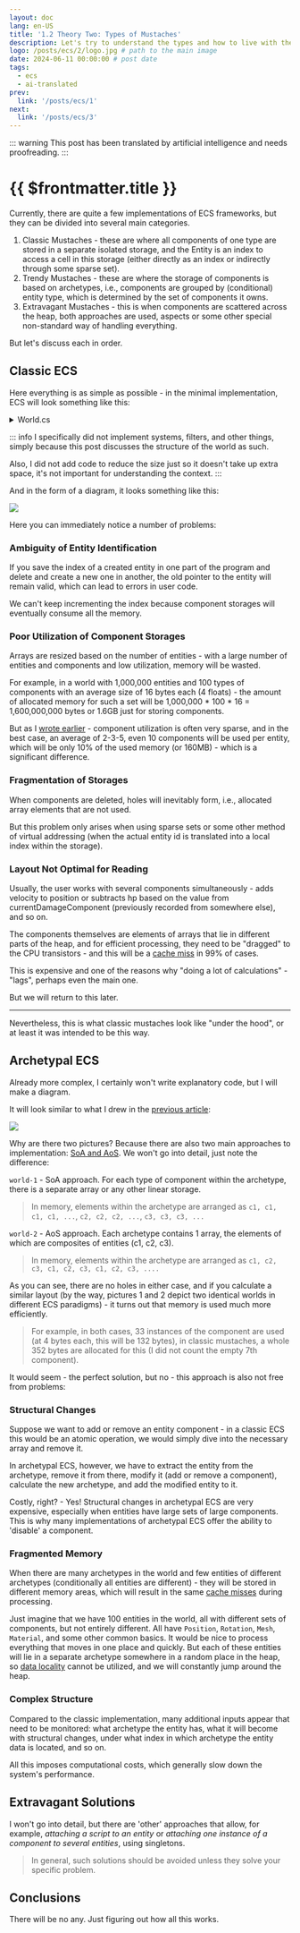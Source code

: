 ```yaml
---
layout: doc
lang: en-US
title: '1.2 Theory Two: Types of Mustaches'
description: Let's try to understand the types and how to live with them in general.
logo: /posts/ecs/2/logo.jpg # path to the main image
date: 2024-06-11 00:00:00 # post date
tags:
  - ecs
  - ai-translated
prev:
  link: '/posts/ecs/1' 
next: 
  link: '/posts/ecs/3' 
---
```

::: warning
This post has been translated by artificial intelligence and needs proofreading.
:::

# {{ $frontmatter.title }}

Currently, there are quite a few implementations of ECS frameworks, but they can be divided into several main categories.

1. Classic Mustaches - these are where all components of one type are stored in a separate isolated storage, and the Entity is an index to access a cell in this storage (either directly as an index or indirectly through some sparse set).
2. Trendy Mustaches - these are where the storage of components is based on archetypes, i.e., components are grouped by (conditional) entity type, which is determined by the set of components it owns.
3. Extravagant Mustaches - this is when components are scattered across the heap, both approaches are used, aspects or some other special non-standard way of handling everything.

But let's discuss each in order.

## Classic ECS

Here everything is as simple as possible - in the minimal implementation, ECS will look something like this:

<details>
    <summary>World.cs</summary>

> An example of usage can be found [here](https://github.com/blackbone/ecs/tree/main/ecs1)

```csharp
public class World : IWorld<int>
{
    private struct ComponentWithFlag<T>
    {
        public bool flag;
        public T component;
    }

    private readonly Queue<int> freeEntityIds = new();
    private readonly Dictionary<Type, Array> components = new();
    
    private bool[] isAlive;

    public World(int entityCount = 256) => Resize(entityCount);

    private void Resize(in int size)
    {
        var initialSize = isAlive?.Length ?? 0;
        if (initialSize >= size) return;

        Array.Resize(ref isAlive, size);
        foreach (var (key, componentStorage) in components)
        {
            var newArray = Array.CreateInstance(componentStorage.GetType().GetElementType()!, size);
            componentStorage.CopyTo(newArray, componentStorage.Length);
            components[key] = componentStorage;
        }
        
        for (var i = initialSize; i < size; i++)
            freeEntityIds.Enqueue(i);
    }

    // CRUD [C]reate :: world
    public int CreateEntity()
    {
        if (freeEntityIds.Count == 0) Resize(isAlive.Length + 32);
        var entity = freeEntityIds.Dequeue();
        isAlive[entity] = true;
        return entity;
    }

    // CRUD [D]elete :: world
    public void DeleteEntity(in int entity) => isAlive[entity] = false;

    // CRUD [C]reate :: entity
    public void AddComponent<T>(in int entityId, in T c)
    {
        ComponentWithFlag<T>[] storage;
        if (components.TryGetValue(typeof(T), out var array)) storage = (ComponentWithFlag<T>[])array;
        else components[typeof(T)] = storage = new ComponentWithFlag<T>[isAlive.Length];
        
        if (storage[entityId].flag) throw new Exception($"Entity {entityId} already has {typeof(T)}");
        storage[entityId] = new ComponentWithFlag<T> { flag = true, component = c };
    }

    // CRUD [R]ead/[U]pdate :: entity
    public ref T GetComponent<T>(in int entityId)
    {
        ComponentWithFlag<T>[] storage;
        if (components.TryGetValue(typeof(T), out var array)) storage = (ComponentWithFlag<T>[])array;
        else components[typeof(T)] = storage = new ComponentWithFlag<T>[isAlive.Length];
        
        if (!storage[entityId].flag) throw new Exception($"Entity {entityId} has no {typeof(T)}");
        return ref storage[entityId].component;
    }

    // CRUD [D]elete :: entity
    public void DeleteComponent<T>(in int entityId)
    {
        ComponentWithFlag<T>[] storage;
        if (components.TryGetValue(typeof(T), out var array)) storage = (ComponentWithFlag<T>[])array;
        else components[typeof(T)] = storage = new ComponentWithFlag<T>[isAlive.Length];

        if (!storage[entityId].flag) throw new Exception($"Entity {entityId} has no {typeof(T)}");
        storage[entityId].flag = false;
        freeEntityIds.Enqueue(entityId);
    }
}
```

</details>

::: info
I specifically did not implement systems, filters, and other things, simply because this post discusses the structure of the world as such.

Also, I did not add code to reduce the size just so it doesn't take up extra space, it's not important for understanding the context.
:::

And in the form of a diagram, it looks something like this:

![](1.svg)

Here you can immediately notice a number of problems:

### Ambiguity of Entity Identification

If you save the index of a created entity in one part of the program and delete and create a new one in another, the old pointer to the entity will remain valid, which can lead to errors in user code.

We can't keep incrementing the index because component storages will eventually consume all the memory.

### Poor Utilization of Component Storages

Arrays are resized based on the number of entities - with a large number of entities and components and low utilization, memory will be wasted.

For example, in a world with 1,000,000 entities and 100 types of components with an average size of 16 bytes each (4 floats) - the amount of allocated memory for such a set will be 1,000,000 * 100 * 16 = 1,600,000,000 bytes or 1.6GB just for storing components.

But as I [wrote earlier](/posts/ecs/1/#entity) - component utilization is often very sparse, and in the best case, an average of 2-3-5, even 10 components will be used per entity, which will be only 10% of the used memory (or 160MB) - which is a significant difference.

### Fragmentation of Storages

When components are deleted, holes will inevitably form, i.e., allocated array elements that are not used.

But this problem only arises when using sparse sets or some other method of virtual addressing (when the actual entity id is translated into a local index within the storage).

### Layout Not Optimal for Reading

Usually, the user works with several components simultaneously - adds velocity to position or subtracts hp based on the value from currentDamageComponent (previously recorded from somewhere else), and so on.

The components themselves are elements of arrays that lie in different parts of the heap, and for efficient processing, they need to be "dragged" to the CPU transistors - and this will be a [cache miss](https://en.wikipedia.org/wiki/CPU_cache#Cache_miss) in 99% of cases.

This is expensive and one of the reasons why "doing a lot of calculations" - "lags", perhaps even the main one.

But we will return to this later.

---

Nevertheless, this is what classic mustaches look like "under the hood", or at least it was intended to be this way.

## Archetypal ECS

Already more complex, I certainly won't write explanatory code, but I will make a diagram.

It will look similar to what I drew in the [previous article](/posts/ecs/1/#archetype):

![](2.svg)

Why are there two pictures? Because there are also two main approaches to implementation: [SoA and AoS](https://en.wikipedia.org/wiki/AoS_and_SoA). We won't go into detail, just note the difference:

`world-1` - SoA approach. For each type of component within the archetype, there is a separate array or any other linear storage.

> In memory, elements within the archetype are arranged as `c1, c1, c1, c1, ...`, `c2, c2, c2, ...`, `c3, c3, c3, ...`

`world-2` - AoS approach. Each archetype contains 1 array, the elements of which are composites of entities (c1, c2, c3).

> In memory, elements within the archetype are arranged as `c1, c2, c3, c1, c2, c3, c1, c2, c3, ....`

As you can see, there are no holes in either case, and if you calculate a similar layout (by the way, pictures 1 and 2 depict two identical worlds in different ECS paradigms) - it turns out that memory is used much more efficiently.

> For example, in both cases, 33 instances of the component are used (at 4 bytes each, this will be 132 bytes), in classic mustaches, a whole 352 bytes are allocated for this (I did not count the empty 7th component).

It would seem - the perfect solution, but no - this approach is also not free from problems:

### Structural Changes

Suppose we want to add or remove an entity component - in a classic ECS this would be an atomic operation, we would simply dive into the necessary array and remove it.

In archetypal ECS, however, we have to extract the entity from the archetype, remove it from there, modify it (add or remove a component), calculate the new archetype, and add the modified entity to it.

Costly, right? - Yes! Structural changes in archetypal ECS are very expensive, especially when entities have large sets of large components.
This is why many implementations of archetypal ECS offer the ability to 'disable' a component.

### Fragmented Memory

When there are many archetypes in the world and few entities of different archetypes (conditionally all entities are different) - they will be stored in different memory areas, which will result in the same [cache misses](https://en.wikipedia.org/wiki/CPU_cache#Cache_miss) during processing.

Just imagine that we have 100 entities in the world, all with different sets of components, but not entirely different. All have `Position`, `Rotation`, `Mesh`, `Material`, and some other common basics. It would be nice to process everything that moves in one place and quickly.
But each of these entities will lie in a separate archetype somewhere in a random place in the heap, so [data locality](http://gameprogrammingpatterns.com/data-locality.html) cannot be utilized, and we will constantly jump around the heap.

### Complex Structure

Compared to the classic implementation, many additional inputs appear that need to be monitored: what archetype the entity has, what it will become with structural changes, under what index in which archetype the entity data is located, and so on.

All this imposes computational costs, which generally slow down the system's performance.

## Extravagant Solutions

I won't go into detail, but there are 'other' approaches that allow, for example, *attaching a script to an entity* or *attaching one instance of a component to several entities*, using singletons.
> In general, such solutions should be avoided unless they solve your specific problem.

## Conclusions

There will be no any. Just figuring out how all this works.